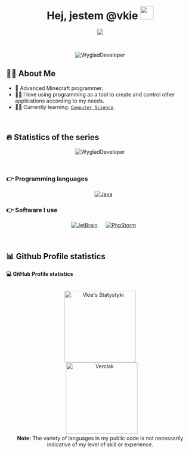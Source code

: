 <h1 align="center">Hej, jestem @vkie <img src="https://media.giphy.com/media/hvRJCLFzcasrR4ia7z/giphy.gif" width="35"></h1>
<p align="center">
  <a href="https://github.com/DenverCoder1/readme-typing-svg"><img src="https://readme-typing-svg.herokuapp.com?lines=Java+Developer;Programming+is+my+whole+life+❤️&center=true&width=500&height=50"></a>
</p>


<br>

<p align="center"> 
	<img src="https://komarev.com/ghpvc/?username=WygladDeveloper&label=Wyświetlenia%20profilu&color=0e75b6&style=plastic" alt="WygladDeveloper" /> 
</p>


## :sassy_man: About Me
- :school: Advanced Minecraft programmer.
- :technologist: I love using programming as a tool to create and control other applications according to my needs.
- :student: Currently learning: [`Computer Science`](https://brilliant.org/).

<br>

## 🔥 Statistics of the series
<p align="center"><img src="https://github-readme-streak-stats.herokuapp.com/?user=WygladDeveloper&theme=algolia" alt="WygladDeveloper" /></p>

<br>

### 👉 Programming languages

<p align="center"> 
  &emsp;
  <a href="https://www.java.com" target="_blank"> 
    <img alt="Java" src="https://img.shields.io/badge/Java-%23007396.svg?style=plastic&logo=java&logoColor=white">
  </a>
</p>

 ### 👉 Software I use
 
<p align="center">
  &emsp;
    <a href="#"><img alt="JetBrain" src="https://img.shields.io/badge/jetbrains-%23000000.svg?style=plastic&logo=jetbrains&logoColor=white" /></a>
  &emsp;
    <a href="#"><img alt="PhpStorm" src="https://img.shields.io/badge/phpstorm-8A2BE2" /></a>
</p>

<br/>

## 📊 Github Profile statistics



  <summary><b>💻 GitHub Profile statistics</b></summary>
  <br/>
  <p align="center">
    <a href="https://github.com/anuraghazra/github-readme-stats"><img alt="Vkie's Statystyki" src="https://github-readme-stats.vercel.app/api?username=WygladDeveloper&show_icons=true&count_private=true&theme=algolia" height="192px"/></a>
<br/>
  &nbsp;
	  <img src="https://github-readme-stats.vercel.app/api/top-langs?username=WygladDeveloper&langs_count=10&show_icons=true&locale=en&layout=compact&theme=algolia" alt="Verciak" height="192px"/>
  <br/>
  <b>Note:</b> The variety of languages in my public code is not necessarily indicative of my level of skill or experience.
  </p>
